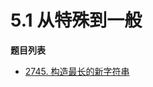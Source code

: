 # 5.1 从特殊到一般

**题目列表**

- [2745. 构造最长的新字符串](https://leetcode.cn/problems/construct-the-longest-new-string/description/)
